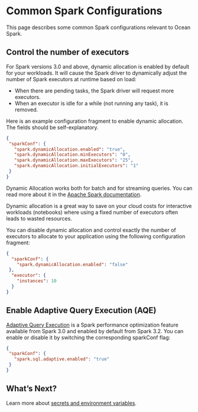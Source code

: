 # Common Spark Configurations

This page describes some common Spark configurations relevant to Ocean Spark.

## Control the number of executors

For Spark versions 3.0 and above, dynamic allocation is enabled by default for your workloads. It will cause the Spark driver to dynamically adjust the number of Spark executors at runtime based on load:
- When there are pending tasks, the Spark driver will request more executors.
- When an executor is idle for a while (not running any task), it is removed.

Here is an example configuration fragment to enable dynamic allocation. The fields should be self-explanatory.

```json
{
 "sparkConf": {
   "spark.dynamicAllocation.enabled": "true",
   "spark.dynamicAllocation.minExecutors": "0",
   "spark.dynamicAllocation.maxExecutors": "25",
   "spark.dynamicAllocation.initialExecutors": "1"
 }
}
```

Dynamic Allocation works both for batch and for streaming queries. You can read more about it in the [Apache Spark documentation](https://spark.apache.org/docs/latest/configuration.html#dynamic-allocation).

Dynamic allocation is a great way to save on your cloud costs for interactive workloads (notebooks) where using a fixed number of executors often leads to wasted resources.

You can disable dynamic allocation and control exactly the number of executors to allocate to your application using the following configuration fragment:

```json
{
  "sparkConf": {
    "spark.dynamicAllocation.enabled": "false"
 },
  "executor": {
    "instances": 10
  }
}
```

## Enable Adaptive Query Execution (AQE)

[Adaptive Query Execution](https://spark.apache.org/docs/latest/sql-performance-tuning.html#adaptive-query-execution) is a Spark performance optimization feature available from Spark 3.0 and enabled by default from Spark 3.2. You can enable or disable it by switching the corresponding sparkConf flag:

```json
{
 "sparkConf": {
   "spark.sql.adaptive.enabled": "true"
 }
}
```

## What’s Next?

Learn more about [secrets and environment variables](ocean-spark/configure-spark-apps/secrets-environment-variables).
